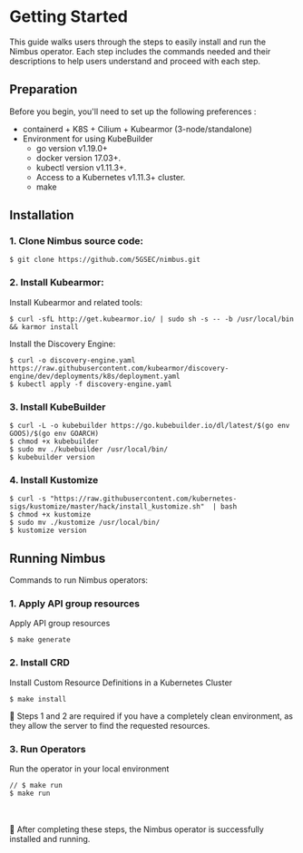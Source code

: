 # Getting Started

This guide walks users through the steps to easily install and run the Nimbus operator. Each step includes the commands needed and their descriptions to help users understand and proceed with each step.

## Preparation

Before you begin, you'll need to set up the following preferences :

- containerd + K8S + Cilium + Kubearmor (3-node/standalone)
- Environment for using KubeBuilder
    - go version v1.19.0+
    - docker version 17.03+.
    - kubectl version v1.11.3+.
    - Access to a Kubernetes v1.11.3+ cluster.
	- make

## Installation
### 1. Clone Nimbus source code:
```
$ git clone https://github.com/5GSEC/nimbus.git
```

### 2. Install Kubearmor:
Install Kubearmor and related tools:<br>

```
$ curl -sfL http://get.kubearmor.io/ | sudo sh -s -- -b /usr/local/bin && karmor install
```

Install the Discovery Engine:<br>
```
$ curl -o discovery-engine.yaml https://raw.githubusercontent.com/kubearmor/discovery-engine/dev/deployments/k8s/deployment.yaml
$ kubectl apply -f discovery-engine.yaml
```

### 3. Install KubeBuilder
```
$ curl -L -o kubebuilder https://go.kubebuilder.io/dl/latest/$(go env GOOS)/$(go env GOARCH)
$ chmod +x kubebuilder
$ sudo mv ./kubebuilder /usr/local/bin/
$ kubebuilder version
```
    
### 4. Install Kustomize

```
$ curl -s "https://raw.githubusercontent.com/kubernetes-sigs/kustomize/master/hack/install_kustomize.sh"  | bash
$ chmod +x kustomize
$ sudo mv ./kustomize /usr/local/bin/
$ kustomize version
```

## Running Nimbus

Commands to run Nimbus operators:

### 1. Apply API group resources 
Apply API group resources 
    
```
$ make generate
```


### 2. Install CRD
Install Custom Resource Definitions in a Kubernetes Cluster
    
```
$ make install
```

📌  Steps 1 and 2 are required if you have a completely clean environment, as they allow the server to find the requested resources.

### 3. Run Operators
Run the operator in your local environment
```
// $ make run
$ make run
```
<br><br>
📌 After completing these steps, the Nimbus operator is successfully installed and running.

